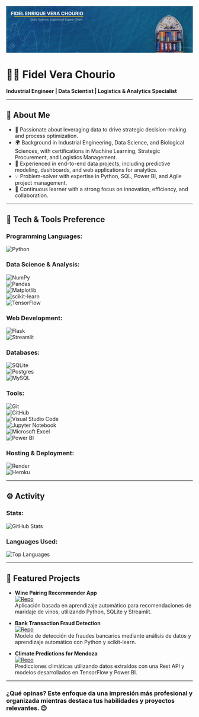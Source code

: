 <img src="Data Science Logistics Supply Chain.png">

# 👨‍💻 **Fidel Vera Chourio**  
**Industrial Engineer | Data Scientist | Logistics & Analytics Specialist**  

---

## 📝 **About Me**  
- 🎯 Passionate about leveraging data to drive strategic decision-making and process optimization.  
- 🌍 Background in Industrial Engineering, Data Science, and Biological Sciences, with certifications in Machine Learning, Strategic Procurement, and Logistics Management.  
- 🚀 Experienced in end-to-end data projects, including predictive modeling, dashboards, and web applications for analytics.  
- 💡 Problem-solver with expertise in Python, SQL, Power BI, and Agile project management.  
- 📖 Continuous learner with a strong focus on innovation, efficiency, and collaboration.  

---

## 🔧 **Tech & Tools Preference**

### Programming Languages:  
![Python](https://img.shields.io/badge/python-3670A0?style=for-the-badge&logo=python&logoColor=ffdd54)

### Data Science & Analysis:  
![NumPy](https://img.shields.io/badge/numpy-%23013243.svg?style=for-the-badge&logo=numpy&logoColor=white)  
![Pandas](https://img.shields.io/badge/pandas-%23150458.svg?style=for-the-badge&logo=pandas&logoColor=white)  
![Matplotlib](https://img.shields.io/badge/Matplotlib-%23ffffff.svg?style=for-the-badge&logo=Matplotlib&logoColor=black)  
![scikit-learn](https://img.shields.io/badge/scikit--learn-%23F7931E.svg?style=for-the-badge&logo=scikit-learn&logoColor=white)  
![TensorFlow](https://img.shields.io/badge/TensorFlow-%23FF6F00.svg?style=for-the-badge&logo=TensorFlow&logoColor=white)  

### Web Development:  
![Flask](https://img.shields.io/badge/flask-%23000.svg?style=for-the-badge&logo=flask&logoColor=white)  
![Streamlit](https://img.shields.io/badge/Streamlit-FF4B4B?style=for-the-badge&logo=Streamlit&logoColor=white)  

### Databases:  
![SQLite](https://img.shields.io/badge/sqlite-%2307405e.svg?style=for-the-badge&logo=sqlite&logoColor=white)  
![Postgres](https://img.shields.io/badge/postgres-%23316192.svg?style=for-the-badge&logo=postgresql&logoColor=white)  
![MySQL](https://img.shields.io/badge/mysql-%2300f.svg?style=for-the-badge&logo=mysql&logoColor=white)  

### Tools:  
![Git](https://img.shields.io/badge/git-%23F05033.svg?style=for-the-badge&logo=git&logoColor=white)  
![GitHub](https://img.shields.io/badge/github-%23121011.svg?style=for-the-badge&logo=github&logoColor=white)  
![Visual Studio Code](https://img.shields.io/badge/Visual%20Studio%20Code-0078d7.svg?style=for-the-badge&logo=visual-studio-code&logoColor=white)  
![Jupyter Notebook](https://img.shields.io/badge/jupyter-%23FA0F00.svg?style=for-the-badge&logo=jupyter&logoColor=white)  
![Microsoft Excel](https://img.shields.io/badge/Microsoft_Excel-217346?style=for-the-badge&logo=microsoft-excel&logoColor=white)  
![Power BI](https://img.shields.io/badge/power_bi-F2C811?style=for-the-badge&logo=powerbi&logoColor=black)  

### Hosting & Deployment:  
![Render](https://img.shields.io/badge/Render-%46E3B7.svg?style=for-the-badge&logo=render&logoColor=white)  
![Heroku](https://img.shields.io/badge/heroku-%23430098.svg?style=for-the-badge&logo=heroku&logoColor=white)  

---

## ⚙️ **Activity**

### Stats:  
![GitHub Stats](https://github-readme-stats.vercel.app/api?username=fevc08&hide=stars,issues&theme=dark)  

### Languages Used:  
![Top Languages](https://github-readme-stats.vercel.app/api/top-langs?username=fevc08&layout=compact&langs_count=8&theme=dark)  

---

## 🎯 **Featured Projects**  

- **Wine Pairing Recommender App**  
  [![Repo](https://img.shields.io/badge/GitHub-Repo-blue?style=for-the-badge&logo=github)](https://github.com/fevc08/wine-recommender)  
  Aplicación basada en aprendizaje automático para recomendaciones de maridaje de vinos, utilizando Python, SQLite y Streamlit.  

- **Bank Transaction Fraud Detection**  
  [![Repo](https://img.shields.io/badge/GitHub-Repo-blue?style=for-the-badge&logo=github)](https://github.com/fevc08/c18-61-m-data-bi)  
  Modelo de detección de fraudes bancarios mediante análisis de datos y aprendizaje automático con Python y scikit-learn.  

- **Climate Predictions for Mendoza**  
  [![Repo](https://img.shields.io/badge/GitHub-Repo-blue?style=for-the-badge&logo=github)](https://github.com/fevc08/climate-predictions)  
  Predicciones climáticas utilizando datos extraídos con una Rest API y modelos desarrollados en TensorFlow y Power BI.  

---

### ¿Qué opinas? Este enfoque da una impresión más profesional y organizada mientras destaca tus habilidades y proyectos relevantes. 😊  
